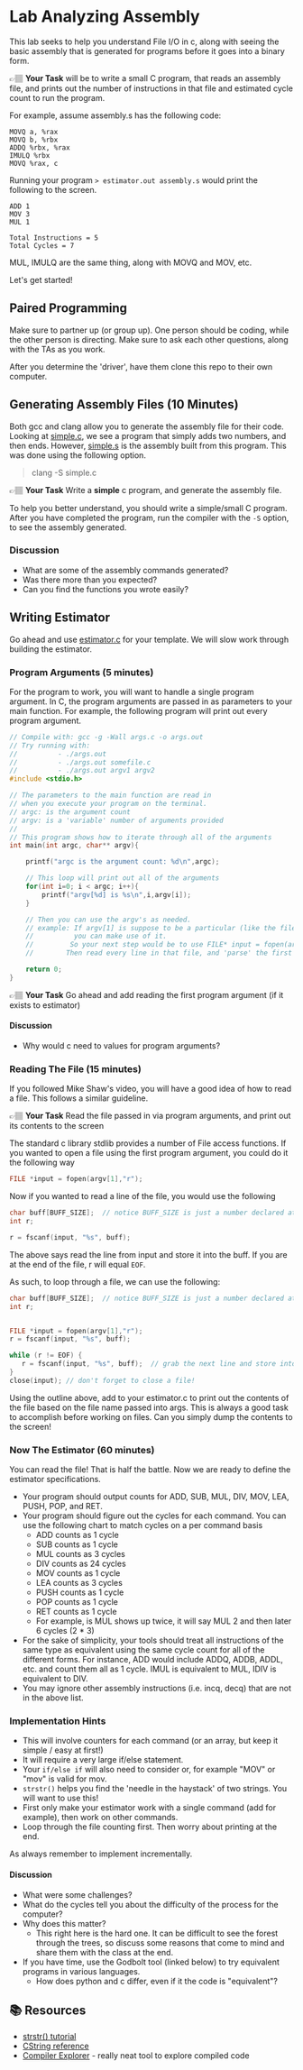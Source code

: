 # Lab Analyzing Assembly

This lab seeks to help you understand File I/O in c, along with seeing the basic assembly that is generated for programs before it goes into a binary form.

👉🏽 **Your Task** will be to write a small C program, that reads an assembly file, and prints out the number of instructions in that file and estimated  cycle count to run the program. 

For example, assume  assembly.s has the following code:
```
MOVQ a, %rax
MOVQ b, %rbx
ADDQ %rbx, %rax
IMULQ %rbx
MOVQ %rax, c
```

Running your program `> estimator.out assembly.s` would print the following to the screen.

```
ADD 1
MOV 3
MUL 1

Total Instructions = 5
Total Cycles = 7
```
MUL, IMULQ are the same thing, along with MOVQ and MOV, etc. 

Let's get started! 

## Paired Programming
Make sure to partner up (or group up). One person should be coding, while the other person is directing. Make sure to ask each other questions, along with the TAs as you work. 

After you determine the 'driver', have them clone this repo to their own computer. 

## Generating Assembly Files (10 Minutes)

Both gcc and clang allow you to generate the assembly file for their code.  Looking at [simple.c], we see a program that
simply adds two numbers, and then ends. However, [simple.s] is the assembly built from this program. This was done using the following option.

> clang -S simple.c

👉🏽 **Your Task** Write a **simple** c program, and generate the assembly file.

To help you better understand, you should write a simple/small C program. After you have completed the program, run the compiler with the `-S` option, to see the assembly generated. 

### Discussion
* What are some of the assembly commands generated? 
* Was there more than you expected? 
* Can you find the functions you wrote easily?

## Writing Estimator

Go ahead and use [estimator.c] for your template. We will slow work through building the estimator. 

### Program Arguments (5 minutes)

For the program to work, you will want to handle a single program argument. In C, the program arguments are passed in as parameters to your main function. For example, the following program will print out every program argument.

```c
// Compile with: gcc -g -Wall args.c -o args.out
// Try running with:
//          - ./args.out
//          - ./args.out somefile.c
//          - ./args.out argv1 argv2
#include <stdio.h>

// The parameters to the main function are read in
// when you execute your program on the terminal.
// argc: is the argument count
// argv: is a 'variable' number of arguments provided
//
// This program shows how to iterate through all of the arguments
int main(int argc, char** argv){

    printf("argc is the argument count: %d\n",argc);

    // This loop will print out all of the arguments
    for(int i=0; i < argc; i++){
        printf("argv[%d] is %s\n",i,argv[i]);
    }

    // Then you can use the argv's as needed.
    // example: If argv[1] is suppose to be a particular (like the filename), 
    //          you can make use of it.
    //         So your next step would be to use FILE* input = fopen(argv[1],"r");
    //        Then read every line in that file, and 'parse' the first few characters

    return 0;
}
```

👉🏽 **Your Task**  Go ahead and add reading the first program argument (if it exists to estimator)

#### Discussion
* Why would c need to values for program arguments? 

### Reading The File (15 minutes)
If you followed Mike Shaw's video, you will have a good idea of how to read a file. This follows a similar guideline. 

👉🏽 **Your Task**  Read the file passed in via program arguments, and print out its contents to the screen 

The standard c library stdlib provides a number of File access functions.  If you wanted to open a file using the first 
program argument, you could do it the following way

```c
FILE *input = fopen(argv[1],"r");
```

Now if you wanted to read a line of the file, you would use the following

```c
char buff[BUFF_SIZE];  // notice BUFF_SIZE is just a number declared at the top
int r;

r = fscanf(input, "%s", buff);
```

The above says read the line from input and store it into the buff. If you are at the end of the file, r will equal `EOF`.

As such, to loop through a file, we can use the following:

```c
char buff[BUFF_SIZE];  // notice BUFF_SIZE is just a number declared at the top
int r;


FILE *input = fopen(argv[1],"r");
r = fscanf(input, "%s", buff);

while (r != EOF) {
   r = fscanf(input, "%s", buff);  // grab the next line and store into buff
}
close(input); // don't forget to close a file!
```

Using the outline above, add to your estimator.c to print out the contents of the file based on the file name passed into args. This is always a good task to accomplish before working on files. Can you simply dump the contents to the screen! 

### Now The Estimator (60 minutes)

You can read the file! That is half the battle. Now we are ready to define the estimator specifications. 

* Your program should output counts for ADD, SUB, MUL, DIV, MOV, LEA, PUSH, POP, and RET. 
* Your program should figure out the cycles for each command. You can use the following chart to match cycles on a per command basis
  * ADD counts as 1 cycle
  * SUB counts as 1 cycle
  * MUL counts as 3 cycles
  * DIV counts as 24 cycles
  * MOV counts as 1 cycle
  * LEA counts as 3 cycles
  * PUSH counts as 1 cycle
  * POP counts as 1 cycle
  * RET counts as 1 cycle
  * For example, is MUL shows up twice, it will say MUL 2 and then later 6 cycles (2 * 3)
* For the sake of simplicity, your tools should treat all instructions of the same type as equivalent using the same cycle count for all of the different forms. For instance, ADD would include ADDQ, ADDB, ADDL, etc. and count them all as 1 cycle.
IMUL is equivalent to MUL, IDIV is equivalent to DIV.
* You may ignore other assembly instructions (i.e. incq, decq) that are not in the above list.

### Implementation Hints
* This will involve counters for each command (or an array, but keep it simple / easy at first!) 
* It will require a very large if/else statement. 
* Your `if/else if`  will also need to consider or, for example "MOV" or "mov" is valid for mov. 
* `strstr()` helps you find the 'needle in the haystack' of two strings. You will want to use this!
* First only make your estimator work with a single command (add for example), then work on other commands. 
* Loop through the file counting first. Then worry about printing at the end. 

As always remember to implement incrementally. 

#### Discussion
* What were some challenges?
* What do the cycles tell you about the difficulty of the process for the computer?
* Why does this matter?
  * This right here is the hard one. It can be difficult to see the forest through the trees, so discuss some reasons that come to mind and share them with the class at the end. 
* If you have time, use the Godbolt tool (linked below) to try equivalent programs in various languages. 
  * How does python and c differ, even if it the code is "equivalent"?


## 📚 Resources

* [strstr() tutorial](https://www.tutorialspoint.com/c_standard_library/c_function_strstr.htm)
* [CString reference](https://cplusplus.com/reference/cstring/)
* [Compiler Explorer](https://godbolt.org/) - really neat tool to explore compiled code


[simple.c]: simple.c
[simple.s]: simple.s
[estimator.c]: estimator.c